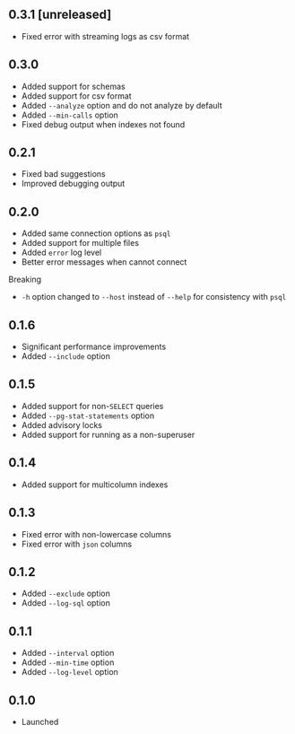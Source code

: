 ## 0.3.1 [unreleased]

- Fixed error with streaming logs as csv format

## 0.3.0

- Added support for schemas
- Added support for csv format
- Added `--analyze` option and do not analyze by default
- Added `--min-calls` option
- Fixed debug output when indexes not found

## 0.2.1

- Fixed bad suggestions
- Improved debugging output

## 0.2.0

- Added same connection options as `psql`
- Added support for multiple files
- Added `error` log level
- Better error messages when cannot connect

Breaking

- `-h` option changed to `--host` instead of `--help` for consistency with `psql`

## 0.1.6

- Significant performance improvements
- Added `--include` option

## 0.1.5

- Added support for non-`SELECT` queries
- Added `--pg-stat-statements` option
- Added advisory locks
- Added support for running as a non-superuser

## 0.1.4

- Added support for multicolumn indexes

## 0.1.3

- Fixed error with non-lowercase columns
- Fixed error with `json` columns

## 0.1.2

- Added `--exclude` option
- Added `--log-sql` option

## 0.1.1

- Added `--interval` option
- Added `--min-time` option
- Added `--log-level` option

## 0.1.0

- Launched
